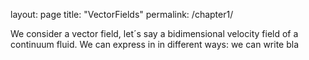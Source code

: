 layout: page
title: "VectorFields"
permalink: /chapter1/

We consider a vector field, let´s say a bidimensional velocity field of a continuum fluid. We can express in in different ways: we can write bla
